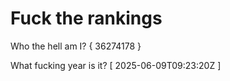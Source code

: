 # Fuck the rankings

Who the hell am I?
{ 36274178 }

What fucking year is it?
[ 2025-06-09T09:23:20Z ]
